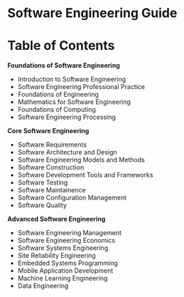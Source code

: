 # Software Engineering Guide

# Table of Contents

**Foundations of Software Engineering**

- Introduction to Software Engineering
- Software Engineering Professional Practice
- Foundations of Engineering
- Mathematics for Software Engineering
- Foundations of Computing
- Software Engineering Processing

**Core Software Engineering**

- Software Requirements
- Software Architecture and Design
- Software Engineering Models and Methods
- Software Construction
- Software Development Tools and Frameworks
- Software Testing
- Software Maintainence
- Software Configuration Management
- Software Quality

**Advanced Software Engineering**

- Software Engineering Management
- Software Engineering Economics
- Software Systems Engineering
- Site Reliability Engineering
- Embedded Systems Programming
- Mobile Application Development
- Machine Learning Engineering
- Data Engineering
